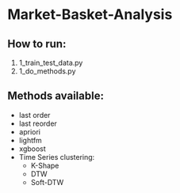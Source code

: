 # Market-Basket-Analysis
## How to run:
  1. 1_train_test_data.py
  2. 1_do_methods.py
  
## Methods available:
  * last order
  * last reorder
  * apriori
  * lightfm
  * xgboost
  * Time Series clustering:
    - K-Shape
    - DTW
    - Soft-DTW
